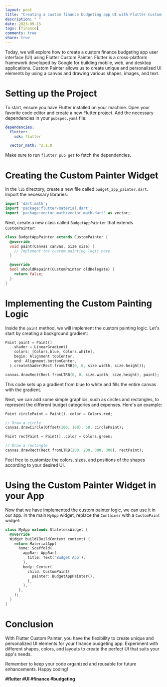 ```yaml
---
layout: post
title: "Creating a custom finance budgeting app UI with Flutter Custom Painter"
description: " "
date: 2023-09-15
tags: [finance]
comments: true
share: true
---
```


Today, we will explore how to create a custom finance budgeting app user interface (UI) using Flutter Custom Painter. Flutter is a cross-platform framework developed by Google for building mobile, web, and desktop applications. Custom Painter allows us to create unique and personalized UI elements by using a canvas and drawing various shapes, images, and text.

# Setting up the Project

To start, ensure you have Flutter installed on your machine. Open your favorite code editor and create a new Flutter project. Add the necessary dependencies in your `pubspec.yaml` file:

```yaml
dependencies:
  flutter:
    sdk: flutter

  vector_math: ^2.1.0
```

Make sure to run `flutter pub get` to fetch the dependencies.

# Creating the Custom Painter Widget

In the `lib` directory, create a new file called `budget_app_painter.dart`. Import the necessary libraries:

```dart
import 'dart:math';
import 'package:flutter/material.dart';
import 'package:vector_math/vector_math.dart' as vector;
```

Next, create a new class called `BudgetAppPainter` that extends `CustomPainter`:

```dart
class BudgetAppPainter extends CustomPainter {
  @override
  void paint(Canvas canvas, Size size) {
    // Implement the custom painting logic here
  }

  @override
  bool shouldRepaint(CustomPainter oldDelegate) {
    return false;
  }
}
```

# Implementing the Custom Painting Logic

Inside the `paint` method, we will implement the custom painting logic. Let's start by creating a background gradient:

```dart
Paint paint = Paint()
  ..shader = LinearGradient(
    colors: [Colors.blue, Colors.white],
    begin: Alignment.topCenter,
    end: Alignment.bottomCenter,
  ).createShader(Rect.fromLTRB(0, 0, size.width, size.height));

canvas.drawRect(Rect.fromLTRB(0, 0, size.width, size.height), paint);
```

This code sets up a gradient from blue to white and fills the entire canvas with the gradient.

Next, we can add some simple graphics, such as circles and rectangles, to represent the different budget categories and expenses. Here's an example:

```dart
Paint circlePaint = Paint()..color = Colors.red;

// Draw a circle
canvas.drawCircle(Offset(100, 100), 50, circlePaint);

Paint rectPaint = Paint()..color = Colors.green;

// Draw a rectangle
canvas.drawRect(Rect.fromLTRB(200, 200, 300, 300), rectPaint);
```

Feel free to customize the colors, sizes, and positions of the shapes according to your desired UI.

# Using the Custom Painter Widget in your App

Now that we have implemented the custom painter logic, we can use it in our app. In the main `MyApp` widget, replace the `Container` with a `CustomPaint` widget:

```dart
class MyApp extends StatelessWidget {
  @override
  Widget build(BuildContext context) {
    return MaterialApp(
      home: Scaffold(
        appBar: AppBar(
          title: Text('Budget App'),
        ),
        body: Center(
          child: CustomPaint(
            painter: BudgetAppPainter(),
          ),
        ),
      ),
    );
  }
}
```

# Conclusion

With Flutter Custom Painter, you have the flexibility to create unique and personalized UI elements for your finance budgeting app. Experiment with different shapes, colors, and layouts to create the perfect UI that suits your app's needs.

Remember to keep your code organized and reusable for future enhancements. Happy coding!

**#flutter #UI #finance #budgeting**